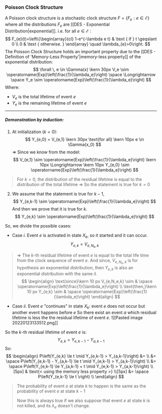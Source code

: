 ### Poisson Clock Structure
A Poisson clock structure is a stochastic clock structure $F=\left\{F_{e}: e \in \mathcal{E}\right\}$ where all the distributions $F_e$ are [[DES - Exponential Distribution|exponential]].
i.e. for all $e \in \mathcal{E}$ :
$$
F_{e}(t)=\left\{\begin{array}{cl}
1-e^{-\lambda e t} & \text { if } t \geqslant 0 \\
0 & \text { otherwise. }
\end{array} \quad \lambda_{e}>0\right.
$$
The Poisson Clock Structure holds an important property due to the [[DES - Definition of 'Memory-Less Property'|memory-less property]] of the exponential distribution:
$$
\forall \, e \in \Gamma(x) \kern 30px 
V_e \sim \operatorname{Exp}\left(\frac{1}{\lambda_e}\right) \space \Longrightarrow \space Y_e \sim \operatorname{Exp}\left(\frac{1}{\lambda_e}\right)
$$
Where:
- $V_e$ is the total lifetime of event $e$
- $Y_e$ is the remaining lifetime of event $e$

---
##### Demonstration by induction:
1. At initialization ($k = 0$):
$$
Y_{e,0} = V_{e,1} \kern 30px \text{for all} \kern 10px e \in \Gamma(x_0) 
$$
$\Rightarrow$ Since we know from the model:
$$
V_{e,1} \sim \operatorname{Exp}\left(\frac{1}{\lambda_e}\right)
\kern 10px \Longrightarrow \kern 10px
Y_{e,0} \sim \operatorname{Exp}\left(\frac{1}{\lambda_e}\right)
$$
> For $k = 0$, the distribution of the residual lifetime is equal to the distribution of the total lifetime
> $\Rightarrow$ So the statement is true for $k = 0$


2. We assume that the statement is true for $k-1$, 
$$
Y_{e,k-1} \sim \operatorname{Exp}\left(\frac{1}{\lambda_e}\right)
$$
And then we prove that it is true for $k$.
$$
Y_{e,k} \sim \operatorname{Exp}\left(\frac{1}{\lambda_e}\right)
$$

So, we divide the possible cases: 
- Case $i$. Event $e$ is activated in state $X_k$, so it started and it can occur.
$$
Y_{e,k} = V_{e,N_e,k}
$$
> $\Rightarrow$ The $k$-th residual lifetime of event $e$ is equal to the total life time from the clock sequence of event $e$.
> And since, $V_{e,N_e,k}$ is for hypothesis an exponential distribution, then $Y_{e,k}$ is also an exponential distribution with the same $\lambda$
$$
\begin{align}
\text{since}\kern 10 px V_{e,N_e,k} \sim & \space \operatorname{Exp}\left(\frac{1}{\lambda_e}\right)
\\
\text{then,}\kern 10 px Y_{e,k} \sim & \space \operatorname{Exp}\left(\frac{1}{\lambda_e}\right)
\end{align}
$$
- Case $ii$. Event $e$ "continues" in state $X_k$: event $e$ does not occur but another event happens before $e$
So there exist an event $a$ which residual lifetime is less the the residual lifetime of event $e$.
![[Pasted image 20220123133512.png]]

So the $k$-th residual lifetime of event $e$ is:
$$Y_{e,k} = Y_{e,k-1} - Y_{a,k-1}$$
So:
$$
\begin{align}
P\left(Y_{e,k} \le t \mid Y_{e,k-1} > Y_{a,k-1}\right) &= 
\\ 
&= \space P\left(Y_{e,k-1} - Y_{a,k-1} \le t \mid Y_{e,k-1} > Y_{a,k-1}\right)
\\
&= \space P\left(Y_{e,k-1} \le Y_{a,k-1} + t \mid Y_{e,k-1} > Y_{a,k-1}\right)
\\[5px]
& \text{< using the memory less property >}
\\[5px] 
&= \space P\left(Y_{e,k-1} \le t \right)
\\
\end{align}
$$
> The probability of event $e$ at state $k$ to happen is the same as the probability of event $e$  at state $k-1$
> 
> Now this is always true if we also suppose that event $e$ at state $k$ is not killed, and its $\lambda_e$ doesn't change.

